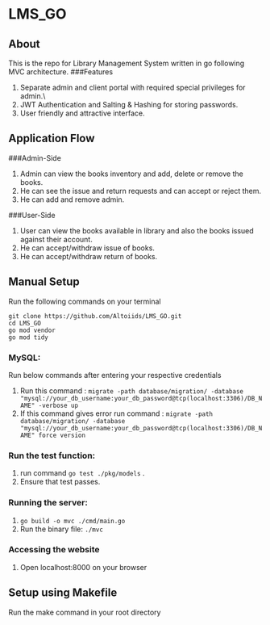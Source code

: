 # LMS_GO

## About 
This is the repo for Library Management System written in go following MVC architecture.
###Features
1. Separate admin and client portal with required special privileges for admin.\
2. JWT Authentication and Salting & Hashing for storing passwords.
3. User friendly and attractive interface.

## Application Flow
###Admin-Side
1. Admin can view the books inventory and add, delete or remove the books.
2. He can see the issue and return requests and can accept or reject them.
3. He can add and remove admin.

###User-Side
1. User can view the books available in library and also the books issued against their account.
2. He can accept/withdraw issue of books.
3. He can accept/withdraw return of books.

## Manual Setup
Run the following commands on your terminal
```
git clone https://github.com/Altoiids/LMS_GO.git
cd LMS_GO
go mod vendor
go mod tidy
```
### MySQL:
Run below commands after entering your respective credentials
1. Run this command : `migrate -path database/migration/ -database "mysql://your_db_username:your_db_password@tcp(localhost:3306)/DB_NAME" -verbose up`
2. If this command gives error run command : `migrate -path database/migration/ -database "mysql://your_db_username:your_db_password@tcp(localhost:3306)/DB_NAME" force version`


### Run the test function:
1. run command `go test ./pkg/models` .
2. Ensure that test passes.

### Running the server:
1. `go build -o mvc ./cmd/main.go`
2.  Run the binary file: `./mvc`

### Accessing the website
1. Open localhost:8000 on your browser
## Setup using Makefile
Run the make command in your root directory

